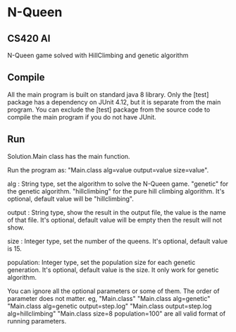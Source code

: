 N-Queen
=============

CS420 AI
--------
N-Queen game solved with HillClimbing and genetic algorithm

Compile
-------
All the main program is built on standard java 8 library. 
Only the [test] package has a dependency on JUnit 4.12, but it is separate from the main program. You can exclude the [test] package from the source code to compile the main program if you do not have JUnit.

Run
---
Solution.Main class has the main function.

Run the program as: "Main.class alg=value output=value size=value".

alg : 	        String type, set the algorithm to solve the N-Queen game.
                "genetic" for the genetic algorithm.
                "hillclimbing" for the pure hill climbing algorithm.
                It's optional, default value will be "hillclimbing".

output :        String type, show the result in the output file, the value is the name of that file.
                It's optional, default value will be empty then the result will not show.

size :          Integer type, set the number of the queens.
                It's optional, default value is 15.

population:     Integer type, set the population size for each genetic generation.
				It's optional, default value is the size. It only work for genetic algorithm.

You can ignore all the optional parameters or some of them. The order of parameter does not matter.
eg, "Main.class"
    "Main.class alg=genetic"
    "Main.class alg=genetic output=step.log"
    "Main.class output=step.log alg=hillclimbing"
    "Main.class size=8 population=100"
are all valid format of running parameters.
